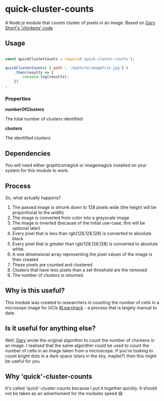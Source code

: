 # quick-cluster-counts
A Node.js module that counts cluster of pixels in an image. Based on [Gary Short's 'chickens' code](https://github.com/garyshort/chickens)

## Usage

```JavaScript

const quickClusterCounts = require('quick-cluster-counts');

quickClusterCounts( { path : '/path/to/imageFile.jpg'} )
    .then(results => {
        console.log(results);
    })
;

```

### Properties

**numberOfClusters**

The total number of clusters identified

**clusters**

The identified clusters

## Dependencies

You will need either graphicsmagick or imagemagick installed on your system for this module to work.

## Process

So, what actually happens? 

1. The passed image is shrunk down to 128 pixels wide (the height will be proportional to the width)
2. The image is converted from color into a greyscale image
3. The image is inverted (because of the initial use-case, this will be optional later)
4. Every pixel that is less than rgb(128,128,128) is converted to absolute black
5. Every pixel that is greater than rgb(128,128,128) is converted to absolute white.
6. A one dimensional array representing the pixel values of the image is then created
7. These pixels are counted and clustered 
8. Clusters that have less pixels than a set threshold are the removed
9. The number of clusters is returned.

## Why is this useful?

This module was created to researchers in counting the number of cells in a microsope image for UCls [#Learnhack](http://learnhack.it) - a process that is largely manual to date. 

## Is it useful for anything else?
Well, [Gary](https://twitter.com/garyshort) wrote the original algorithm to count the number of chickens in an image. I realised that the same algorithm could be used to count the number of cells in an image taken from a microscope. If you're looking to count bright dots in a dark space (stars in the sky, maybe?) then this might be useful for you.

## Why 'quick'-cluster-counts

It's called 'quick'-cluster-counts because I put it together quickly. It should not be taken as an advertisment for the modules speed 😅